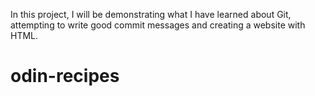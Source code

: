 In this project, I will be demonstrating what I have learned about Git, attempting to write good commit messages and creating a website with HTML.
# odin-recipes